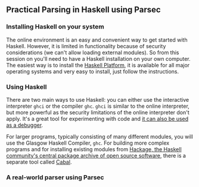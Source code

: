 ## Practical Parsing in Haskell using Parsec

### Installing Haskell on your system

The online environment is an easy and convenient way to get started with Haskell. However, it is limited in functionality because of security considerations (we can't allow loading external modules). So from this session on you'll need to have a Haskell installation on your own computer. The easiest way is to install the [Haskell Platform](https://www.haskell.org/platform/), it is available for all major operating systems and very easy to install, just follow the instructions.

### Using Haskell

There are two main ways to use Haskell: you can either use the interactive interpreter `ghci` or the compiler `ghc`. `ghci` is similar to the online interpreter, but more powerful as the security limitations of the online interpreter don't apply. It's a great tool for experimenting with code and [it can also be used as a debugger](https://downloads.haskell.org/~ghc/latest/docs/html/users_guide/ghci-debugger.html).

For larger programs, typically consisting of many different modules, you will use the Glasgow Haskell Compiler, `ghc`. For building more complex programs and for installing existing modules from  [Hackage, the Haskell community's central package archive of open source software](https://hackage.haskell.org/), there is a separate tool called [Cabal](https://www.haskell.org/cabal/).

### A real-world parser using Parsec
